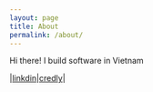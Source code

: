 ```yaml
---
layout: page
title: About
permalink: /about/
---
```


Hi there! I build software in Vietnam

|[linkdin](https://www.linkedin.com/in/nvuloc/)|[credly](https://www.credly.com/users/nguyen-vu-loc/badges)|

